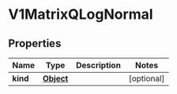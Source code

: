 

# V1MatrixQLogNormal

## Properties

Name | Type | Description | Notes
------------ | ------------- | ------------- | -------------
**kind** | [**Object**](.md) |  |  [optional]



